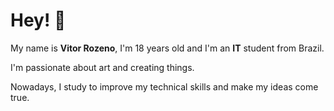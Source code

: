# Hey! :wave:

My name is **Vitor Rozeno**, I'm 18 years old and I'm an **IT** student from Brazil.

I'm passionate about art and creating things. 

Nowadays, I study to improve my technical skills and make my ideas come true.



